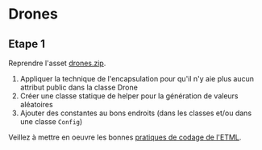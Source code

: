 # Drones
## Etape 1

Reprendre l'asset [drones.zip](../../assets/Drones.zip).

1. Appliquer la technique de l'encapsulation pour qu'il n'y aie plus aucun attribut public dans la classe Drone
2. Créer une classe statique de helper pour la génération de valeurs aléatoires
3. Ajouter des constantes au bons endroits (dans les classes et/ou dans une classe `Config`)

Veillez à mettre en oeuvre les bonnes [pratiques de codage de l'ETML](../../supports/I-ConventionsDeCodageV3.6.0.pdf).
